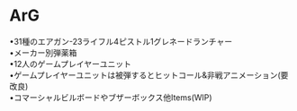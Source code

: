 ﻿# ArG
•31種のエアガン-23ライフル4ピストル1グレネードランチャー<br />
•メーカー別弾薬箱<br />
•12人のゲームプレイヤーユニット<br />
•ゲームプレイヤーユニットは被弾するとヒットコール&非戦アニメーション(要改良)<br />
•コマーシャルビルボードやブザーボックス他Items(WIP)<br />
